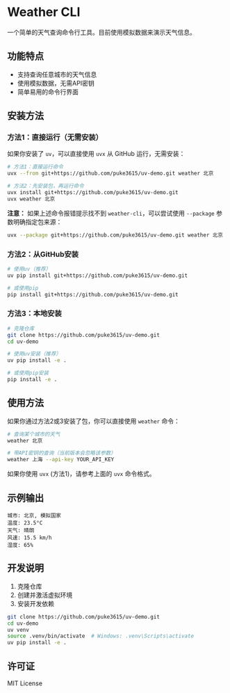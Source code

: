# Weather CLI

一个简单的天气查询命令行工具。目前使用模拟数据来演示天气信息。

## 功能特点

- 支持查询任意城市的天气信息
- 使用模拟数据，无需API密钥
- 简单易用的命令行界面

## 安装方法

### 方法1：直接运行（无需安装）

如果你安装了 `uv`，可以直接使用 `uvx` 从 GitHub 运行，无需安装：

```bash
# 方法1：直接运行命令
uvx --from git+https://github.com/puke3615/uv-demo.git weather 北京

# 方法2：先安装包，再运行命令
uvx install git+https://github.com/puke3615/uv-demo.git
uvx weather 北京
```

**注意：** 如果上述命令报错提示找不到 `weather-cli`，可以尝试使用 `--package` 参数明确指定包来源：

```bash
uvx --package git+https://github.com/puke3615/uv-demo.git weather 北京
```

### 方法2：从GitHub安装

```bash
# 使用uv（推荐）
uv pip install git+https://github.com/puke3615/uv-demo.git

# 或使用pip
pip install git+https://github.com/puke3615/uv-demo.git
```

### 方法3：本地安装

```bash
# 克隆仓库
git clone https://github.com/puke3615/uv-demo.git
cd uv-demo

# 使用uv安装（推荐）
uv pip install -e .

# 或使用pip安装
pip install -e .
```

## 使用方法

如果你通过方法2或3安装了包，你可以直接使用 `weather` 命令：

```bash
# 查询某个城市的天气
weather 北京

# 带API密钥的查询（当前版本会忽略该参数）
weather 上海 --api-key YOUR_API_KEY
```

如果你使用 `uvx` (方法1)，请参考上面的 `uvx` 命令格式。

## 示例输出

```
城市: 北京, 模拟国家
温度: 23.5°C
天气: 晴朗
风速: 15.5 km/h
湿度: 65%
```

## 开发说明

1. 克隆仓库
2. 创建并激活虚拟环境
3. 安装开发依赖

```bash
git clone https://github.com/puke3615/uv-demo.git
cd uv-demo
uv venv
source .venv/bin/activate  # Windows: .venv\Scripts\activate
uv pip install -e .
```

## 许可证

MIT License

